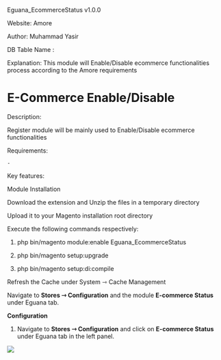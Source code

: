 Eguana_EcommerceStatus v1.0.0

Website: Amore

Author: Muhammad Yasir

DB Table Name :
 
Explanation: This module will Enable/Disable ecommerce functionalities process according to the Amore requirements

# E-Commerce Enable/Disable

Description:

Register module will be mainly used to Enable/Disable ecommerce functionalities

Requirements:

    - 


Key features:

Module Installation

Download the extension and Unzip the files in a temporary directory

Upload it to your Magento installation root directory

Execute the following commands respectively:

1.  php bin/magento module:enable Eguana_EcommerceStatus

2.  php bin/magento setup:upgrade

3.  php bin/magento setup:di:compile

Refresh the Cache under System ⇾ Cache Management

Navigate to **Stores ⇾ Configuration** and the module **E-commerce Status** under Eguana tab.


**Configuration**

1. Navigate to **Stores ⇾ Configuration** and click on **E-commerce Status** under Eguana tab in the left panel.


![](https://i.ibb.co/Bs2pmMk/Screenshot-2.png)

